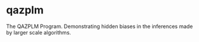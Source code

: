 # qazplm
The QAZPLM Program. Demonstrating hidden biases in the inferences made by larger scale algorithms.
